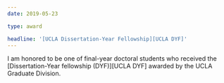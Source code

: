 ```yaml
---
date: 2019-05-23

type: award

headline: '[UCLA Dissertation-Year Fellowship][UCLA DYF]'
---
```


I am honored to be one of final-year doctoral students
who received the [Dissertation-Year fellowship (DYF)][UCLA DYF]
awarded by the UCLA Graduate Division.